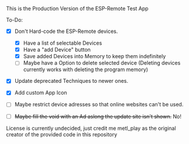 This is the Production Version of the ESP-Remote Test App

To-Do:
- [x] Don't Hard-code the ESP-Remote devices.
  - [x] Have a list of selectable Devices 
  - [x] Have a "add Device" button
  - [x] Save added Devices into Memory to keep them indefinitely
  - [ ] Maybe have a Option to delete selected device (Deleting devices currently works with deleting the program memory)

- [x] Update deprecated Techniques to newer ones.
- [x] Add custom App Icon
- [ ] Maybe restrict device adresses so that online websites can't be used.
- [ ] ~~Maybe fill the void with an Ad aslong the update site isn't shown.~~ No!


License is currently undecided, just credit me metl_play as the original creator of the provided code in this repository
